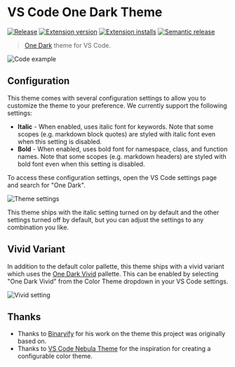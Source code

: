# VS Code One Dark Theme

[![Release](https://github.com/one-dark/vscode-one-dark-theme/actions/workflows/release.yml/badge.svg)](https://github.com/one-dark/vscode-one-dark-theme/actions/workflows/release.yml)
[![Extension version](https://img.shields.io/vscode-marketplace/v/mskelton.one-dark-theme.svg)](https://marketplace.visualstudio.com/items?itemName=mskelton.one-dark-theme)
[![Extension installs](https://img.shields.io/vscode-marketplace/i/mskelton.one-dark-theme.svg)](https://marketplace.visualstudio.com/items?itemName=mskelton.one-dark-theme)
[![Semantic release](https://img.shields.io/badge/%20%20%F0%9F%93%A6%F0%9F%9A%80-semantic--release-e10079.svg)](https://github.com/semantic-release/semantic-release)

> [One Dark](https://github.com/atom/one-dark-syntax) theme for VS Code.

![Code example](https://user-images.githubusercontent.com/25914066/149454708-c2e150f2-a016-423e-99fc-3317f9063fd7.png)

## Configuration

This theme comes with several configuration settings to allow you to customize
the theme to your preference. We currently support the following settings:

- **Italic** - When enabled, uses italic font for keywords. Note that some
  scopes \(e.g. markdown block quotes\) are styled with italic font even when
  this setting is disabled.
- **Bold** - When enabled, uses bold font for namespace, class, and function
  names. Note that some scopes \(e.g. markdown headers\) are styled with bold
  font even when this setting is disabled.

To access these configuration settings, open the VS Code settings page and
search for "One Dark".

![Theme settings](https://user-images.githubusercontent.com/25914066/149454711-c390a161-2565-4c7f-9ca8-0b5edc5def29.png)

This theme ships with the italic setting turned on by default and the other
settings turned off by default, but you can adjust the settings to any
combination you like.

## Vivid Variant

In addition to the default color pallette, this theme ships with a vivid variant
which uses the [One Dark Vivid](https://atom.io/themes/one-dark-vivid-syntax)
pallette. This can be enabled by selecting "One Dark Vivid" from the Color Theme
dropdown in your VS Code settings.

![Vivid setting](https://user-images.githubusercontent.com/25914066/149454712-ecd04bab-5bf9-47b9-a4f3-6c04fbfcd6c8.png)

## Thanks

- Thanks to [Binaryify](https://github.com/Binaryify) for his work on the theme
  this project was originally based on.
- Thanks to
  [VS Code Nebula Theme](https://github.com/eating-coleslaw/vscode-nebula-theme)
  for the inspiration for creating a configurable color theme.
